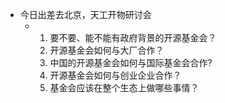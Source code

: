 - 今日出差去北京，天工开物研讨会
	- 1. 要不要、能不能有政府背景的开源基金会？
	  2. 开源基金会如何与大厂合作？
	  3. 中国的开源基金会如何与国际基金会合作?
	  4. 开源基金会如何与创业企业合作？
	  5. 基金会应该在整个生态上做哪些事情？